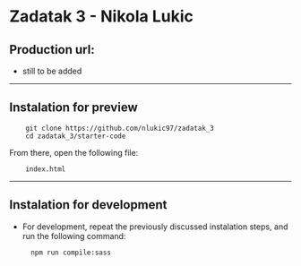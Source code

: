 # Zadatak 3 - Nikola Lukic

## Production url:
- still to be added

---

## Instalation for preview
        git clone https://github.com/nlukic97/zadatak_3
        cd zadatak_3/starter-code

From there, open the following file:
        
        index.html

---
## Instalation for development
- For development, repeat the previously discussed instalation steps, and run the following command:
        
        npm run compile:sass